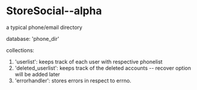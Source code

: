 StoreSocial--alpha
==================

a typical phone/email directory

database: 'phone_dir'

collections:
1. 'userlist': keeps track of each user with respective phonelist
2. 'deleted_userlist': keeps track of the deleted accounts -- recover option will be added later
3. 'errorhandler': stores errors in respect to errno.
